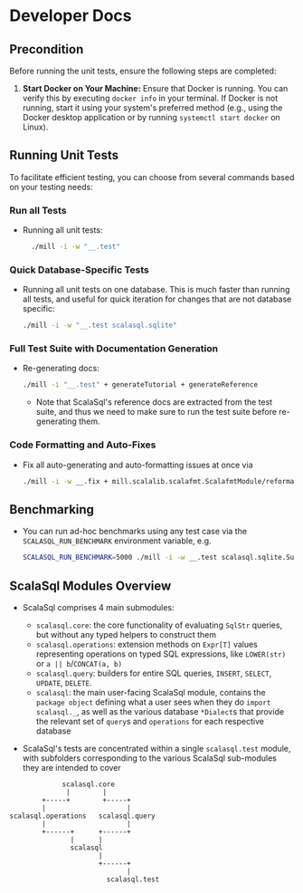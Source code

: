 
# Developer Docs

## Precondition
Before running the unit tests, ensure the following steps are completed:

1. **Start Docker on Your Machine:**
   Ensure that Docker is running. You can verify this by executing `docker info` in your terminal. If Docker is not running, start it using your system's preferred method (e.g., using the Docker desktop application or by running `systemctl start docker` on Linux).

## Running Unit Tests
To facilitate efficient testing, you can choose from several commands based on your testing needs:

### Run all Tests
* Running all unit tests: 
  ```bash
    ./mill -i -w "__.test"
  ```

### Quick Database-Specific Tests
* Running all unit tests on one database. This
  is much faster than running all tests, and useful for quick iteration for changes that
  are not database specific:
  ```bash
  ./mill -i -w "__.test scalasql.sqlite"
  ```

### Full Test Suite with Documentation Generation
* Re-generating docs:
  ```bash
  ./mill -i "__.test" + generateTutorial + generateReference
  ```
    * Note that ScalaSql's reference docs are extracted from the test suite, and thus we need
      to make sure to run the test suite before re-generating them.

### Code Formatting and Auto-Fixes
* Fix all auto-generating and auto-formatting issues at once via
  ```bash
  ./mill -i -w __.fix + mill.scalalib.scalafmt.ScalafmtModule/reformatAll __.sources + "scalasql[2.13.12].test" + generateTutorial + generateReference
  ```

## Benchmarking
* You can run ad-hoc benchmarks using any test case via the `SCALASQL_RUN_BENCHMARK` 
environment variable, e.g.
    ```bash
    SCALASQL_RUN_BENCHMARK=5000 ./mill -i -w __.test scalasql.sqlite.SubQueryTests.deeplyNested
    ```

## ScalaSql Modules Overview
* ScalaSql comprises 4 main submodules:
    * `scalasql.core`: the core functionality of evaluating `SqlStr` queries, but without any typed
      helpers to construct them
    * `scalasql.operations`: extension methods on `Expr[T]` values representing operations on typed
      SQL expressions, like `LOWER(str)` or `a || b`/`CONCAT(a, b)`
    * `scalasql.query`: builders for entire SQL queries, `INSERT`, `SELECT`, `UPDATE`, `DELETE`.
    * `scalasql`: the main user-facing ScalaSql module, contains the `package object` defining
      what a user sees when they do `import scalasql._`, as well as the various database `*Dialect`s
      that provide the relevant set of `query`s and `operations` for each respective database

* ScalaSql's tests are concentrated within a single `scalasql.test` module, with subfolders
  corresponding to the various ScalaSql sub-modules they are intended to cover

```
             scalasql.core
              |        |
        +-----+        +-----+
        |                    |
scalasql.operations   scalasql.query
        |                    |
        +------+      +------+
               |      |
               scalasql
                      |
                      +------+
                             |
                        scalasql.test
```